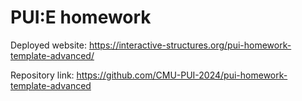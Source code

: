 # PUI:E homework

Deployed website: https://interactive-structures.org/pui-homework-template-advanced/

Repository link: https://github.com/CMU-PUI-2024/pui-homework-template-advanced
